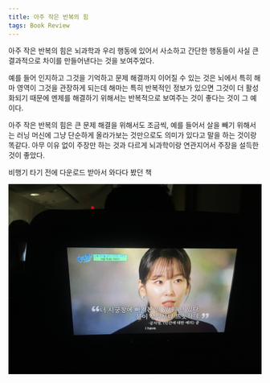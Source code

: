 ```yaml
---
title: 아주 작은 반복의 힘
tags: Book Review
---
```


아주 작은 반복의 힘은 뇌과학과 우리 행동에 있어서 사소하고 간단한 행동들이 사실 큰 결과적으로 차이를 만들어낸다는 것을 보여주었다.

예를 들어 인지하고 그것을 기억하고 문제 해결까지 이어질 수 있는 것은 뇌에서 특히 해마 영역이 그것을 관장하게 되는데 해마는 특히 반복적인 정보가 있으면 그것이 더 활성화되기 때문에 멘제를 해결하기 위해서는 반복적으로 보여주는 것이 좋다는 것이 그 예이다.

아주 작은 반복의 힘은 큰 문제 해결을 위해서도 조금씩, 예를 들어서 살을 빼기 위해서는 러닝 머신에 그냥 단순하게 올라가보는 것만으로도 의미가 있다고 말을 하는 것이랑 똑같다. 아무 이유 없이 주장만 하는 것과 다르게 뇌과학이랑 연관지어서 주장을 설득한 것이 좋았다.

비행기 타기 전에 다운로드 받아서 와다다 봤던 책

![image](/assets/images/250824_서현진.jpeg)